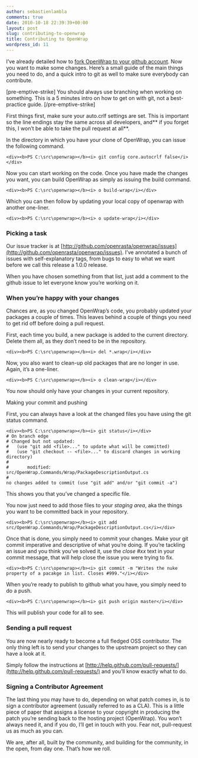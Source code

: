 ```yaml
---
author: sebastienlambla
comments: true
date: 2010-10-18 22:39:39+00:00
layout: post
slug: contributing-to-openwrap
title: Contributing to OpenWrap
wordpress_id: 11
---
```


I’ve already detailed how to [fork OpenWrap to your github account](http://codebetter.com/blogs/sebastien_lambla/archive/2010/10/17/installing-openwrap-from-the-sources.aspx). Now you want to make some changes. Here’s a small guide of the main things you need to do, and a quick intro to git as well to make sure everybody can contribute.

 

[pre-emptive-strike] You should always use branching when working on something. This is a 5 minutes intro on how to get on with git, not a best-practice guide. [/pre-emptive-strike]

 

First things first, make sure your auto.crlf settings are set. This is important so the line endings stay the same across all developers, and** if you forget this, I won’t be able to take the pull request at all**.

 

In the directory in which you have your clone of OpenWrap, you can issue the following command.

 
    
    <div><b>PS C:\src\openwrap></b><i> git config core.autocrlf false</i></div>





Now you can start working on the code. Once you have made the changes you want, you can build OpenWrap as simply as issuing the build command.




    
    <div><b>PS C:\src\openwrap></b><i> o build-wrap</i></div>





Which you can then follow by updating your local copy of openwrap with another one-liner.




    
    <div><b>PS C:\src\openwrap></b><i> o update-wrap</i></div>





### Picking a task





Our issue tracker is at [http://github.com/openrasta/openwrap/issues](http://github.com/openrasta/openwrap/issues). I’ve annotated a bunch of issues with self-explanatory tags, from bugs to easy to what we want before we call this release a 1.0.0 release.





When you have chosen something from that list, just add a comment to the github issue to let everyone know you’re working on it.





### When you’re happy with your changes





Chances are, as you changed OpenWrap’s code, you probably updated your packages a couple of times. This leaves behind a couple of things you need to get rid off before doing a pull request.





First, each time you build, a new package is added to the current directory. Delete them all, as they don’t need to be in the repository.




    
    <div><b>PS C:\src\openwrap></b><i> del *.wrap</i></div>





Now, you also want to clean-up old packages that are no longer in use. Again, it’s a one-liner.




    
    <div><b>PS C:\src\openwrap></b><i> o clean-wrap</i></div>





You now should only have your changes in your current repository.





Making your commit and pushing





First, you can always have a look at the changed files you have using the git status command.




    
    <div><b>PS C:\src\openwrap></b><i> git status</i></div>
    # On branch edge
    # Changed but not updated:
    #   (use "git add <file>..." to update what will be committed)
    #   (use "git checkout -- <file>..." to discard changes in working directory)
    #
    #       modified:   src/OpenWrap.Commands/Wrap/PackageDescriptionOutput.cs
    #
    no changes added to commit (use "git add" and/or "git commit -a")





This shows you that you’ve changed a specific file.





You now just need to add those files to your _staging area_, aka the things you want to be committed back in your repository.




    
    <div><b>PS C:\src\openwrap></b><i> git add src/OpenWrap.Commands/Wrap/PackageDescriptionOutput.cs</i></div>





Once that is done, you simply need to commit your changes. Make your git commit imperative and descriptive of what you’re doing. If you’re tackling an issue and you think you’ve solved it, use the _close #xx_ text in your commit message, that will help close the issue you were trying to fix.




    
    <div><b>PS C:\src\openwrap></b><i> git commit -m "Writes the nuke property of a pacakge in list. Closes #999."</i></div>





When you’re ready to publish to github what you have, you simply need to do a push.




    
    <div><b>PS C:\src\openwrap></b><i> git push origin master</i></div>





This will publish your code for all to see.





### Sending a pull request





You are now nearly ready to become a full fledged OSS contributor. The only thing left is to send your changes to the upstream project so they can have a look at it.





Simply follow the instructions at [http://help.github.com/pull-requests/](http://help.github.com/pull-requests/) and you’ll know exactly what to do.





### Signing a Contributor Agreement





The last thing you may have to do, depending on what patch comes in, is to sign a contributor agreement (usually referred to as a CLA). This is a little piece of paper that assigns a license to your copyright in producing the patch you’re sending back to the hosting project (OpenWrap). You won’t always need it, and if you do, I’ll get in touch with you. Fear not, pull-request us as much as you can.





We are, after all, built by the community, and building for the community, in the open, from day one. That’s how we roll.
